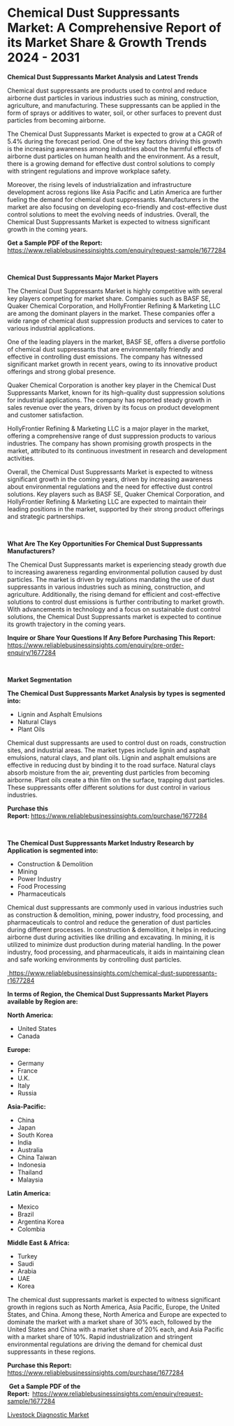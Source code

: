 <p><h1>Chemical Dust Suppressants Market: A Comprehensive Report of its Market Share & Growth Trends 2024 - 2031</h1></p><p><strong>Chemical Dust Suppressants Market Analysis and Latest Trends</strong></p>
<p><p>Chemical dust suppressants are products used to control and reduce airborne dust particles in various industries such as mining, construction, agriculture, and manufacturing. These suppressants can be applied in the form of sprays or additives to water, soil, or other surfaces to prevent dust particles from becoming airborne.</p><p>The Chemical Dust Suppressants Market is expected to grow at a CAGR of 5.4% during the forecast period. One of the key factors driving this growth is the increasing awareness among industries about the harmful effects of airborne dust particles on human health and the environment. As a result, there is a growing demand for effective dust control solutions to comply with stringent regulations and improve workplace safety.</p><p>Moreover, the rising levels of industrialization and infrastructure development across regions like Asia Pacific and Latin America are further fueling the demand for chemical dust suppressants. Manufacturers in the market are also focusing on developing eco-friendly and cost-effective dust control solutions to meet the evolving needs of industries. Overall, the Chemical Dust Suppressants Market is expected to witness significant growth in the coming years.</p></p>
<p><strong>Get a Sample PDF of the Report:&nbsp;</strong> <a href="https://www.reliablebusinessinsights.com/enquiry/request-sample/1677284">https://www.reliablebusinessinsights.com/enquiry/request-sample/1677284</a></p>
<p>&nbsp;</p>
<p><strong>Chemical Dust Suppressants Major Market Players</strong></p>
<p><p>The Chemical Dust Suppressants Market is highly competitive with several key players competing for market share. Companies such as BASF SE, Quaker Chemical Corporation, and HollyFrontier Refining & Marketing LLC are among the dominant players in the market. These companies offer a wide range of chemical dust suppression products and services to cater to various industrial applications.</p><p>One of the leading players in the market, BASF SE, offers a diverse portfolio of chemical dust suppressants that are environmentally friendly and effective in controlling dust emissions. The company has witnessed significant market growth in recent years, owing to its innovative product offerings and strong global presence.</p><p>Quaker Chemical Corporation is another key player in the Chemical Dust Suppressants Market, known for its high-quality dust suppression solutions for industrial applications. The company has reported steady growth in sales revenue over the years, driven by its focus on product development and customer satisfaction.</p><p>HollyFrontier Refining & Marketing LLC is a major player in the market, offering a comprehensive range of dust suppression products to various industries. The company has shown promising growth prospects in the market, attributed to its continuous investment in research and development activities.</p><p>Overall, the Chemical Dust Suppressants Market is expected to witness significant growth in the coming years, driven by increasing awareness about environmental regulations and the need for effective dust control solutions. Key players such as BASF SE, Quaker Chemical Corporation, and HollyFrontier Refining & Marketing LLC are expected to maintain their leading positions in the market, supported by their strong product offerings and strategic partnerships.</p></p>
<p>&nbsp;</p>
<p><strong>What Are The Key Opportunities For Chemical Dust Suppressants Manufacturers?</strong></p>
<p><p>The Chemical Dust Suppressants market is experiencing steady growth due to increasing awareness regarding environmental pollution caused by dust particles. The market is driven by regulations mandating the use of dust suppressants in various industries such as mining, construction, and agriculture. Additionally, the rising demand for efficient and cost-effective solutions to control dust emissions is further contributing to market growth. With advancements in technology and a focus on sustainable dust control solutions, the Chemical Dust Suppressants market is expected to continue its growth trajectory in the coming years.</p></p>
<p><strong>Inquire or Share Your Questions If Any Before Purchasing This Report:</strong> <a href="https://www.reliablebusinessinsights.com/enquiry/pre-order-enquiry/1677284">https://www.reliablebusinessinsights.com/enquiry/pre-order-enquiry/1677284</a></p>
<p>&nbsp;</p>
<p><strong>Market Segmentation</strong></p>
<p><strong>The Chemical Dust Suppressants Market Analysis by types is segmented into:</strong></p>
<p><ul><li>Lignin and Asphalt Emulsions</li><li>Natural Clays</li><li>Plant Oils</li></ul></p>
<p><p>Chemical dust suppressants are used to control dust on roads, construction sites, and industrial areas. The market types include lignin and asphalt emulsions, natural clays, and plant oils. Lignin and asphalt emulsions are effective in reducing dust by binding it to the road surface. Natural clays absorb moisture from the air, preventing dust particles from becoming airborne. Plant oils create a thin film on the surface, trapping dust particles. These suppressants offer different solutions for dust control in various industries.</p></p>
<p><strong>Purchase this Report:&nbsp;</strong><a href="https://www.reliablebusinessinsights.com/purchase/1677284">https://www.reliablebusinessinsights.com/purchase/1677284</a></p>
<p>&nbsp;</p>
<p><strong>The Chemical Dust Suppressants Market Industry Research by Application is segmented into:</strong></p>
<p><ul><li>Construction & Demolition</li><li>Mining</li><li>Power Industry</li><li>Food Processing</li><li>Pharmaceuticals</li></ul></p>
<p><p>Chemical dust suppressants are commonly used in various industries such as construction & demolition, mining, power industry, food processing, and pharmaceuticals to control and reduce the generation of dust particles during different processes. In construction & demolition, it helps in reducing airborne dust during activities like drilling and excavating. In mining, it is utilized to minimize dust production during material handling. In the power industry, food processing, and pharmaceuticals, it aids in maintaining clean and safe working environments by controlling dust particles.</p></p>
<p><a href="https://www.reliablebusinessinsights.com/chemical-dust-suppressants-r1677284">&nbsp;https://www.reliablebusinessinsights.com/chemical-dust-suppressants-r1677284</a></p>
<p><strong>In terms of Region, the Chemical Dust Suppressants Market Players available by Region are:</strong></p>
<p>
    <p> <strong> North America: </strong>
        <ul>
            <li>United States</li>
            <li>Canada</li>
        </ul>
        </p> 
    <p> <strong> Europe: </strong>
        <ul>
            <li>Germany</li>
            <li>France</li>
            <li>U.K.</li>
            <li>Italy</li>
            <li>Russia</li>
        </ul>
        </p> 
    <p> <strong> Asia-Pacific: </strong>
        <ul>
            <li>China</li>
            <li>Japan</li>
            <li>South Korea</li>
            <li>India</li>
            <li>Australia</li>
            <li>China Taiwan</li>
            <li>Indonesia</li>
            <li>Thailand</li>
            <li>Malaysia</li>
        </ul>
        </p> 
    <p> <strong> Latin America: </strong>
        <ul>
            <li>Mexico</li>
            <li>Brazil</li>
            <li>Argentina Korea</li>
            <li>Colombia</li>
        </ul>
        </p> 
    <p> <strong> Middle East & Africa: </strong>
        <ul>
            <li>Turkey</li>
            <li>Saudi</li>
            <li>Arabia</li>
            <li>UAE</li>
            <li>Korea</li>
        </ul>
    </p>
    </p>
<p><p>The chemical dust suppressants market is expected to witness significant growth in regions such as North America, Asia Pacific, Europe, the United States, and China. Among these, North America and Europe are expected to dominate the market with a market share of 30% each, followed by the United States and China with a market share of 20% each, and Asia Pacific with a market share of 10%. Rapid industrialization and stringent environmental regulations are driving the demand for chemical dust suppressants in these regions.</p></p>
<p><strong>Purchase this Report: </strong><a href="https://www.reliablebusinessinsights.com/purchase/1677284">https://www.reliablebusinessinsights.com/purchase/1677284</a></p>
<p>&nbsp;<strong>Get a Sample PDF of the Report:&nbsp;&nbsp;</strong><a href="https://www.reliablebusinessinsights.com/enquiry/request-sample/1677284">https://www.reliablebusinessinsights.com/enquiry/request-sample/1677284</a></p>
<p><strong></strong></p>
<p><p><a href="https://github.com/indrystar/Market-Research-Report-List-4/blob/main/livestock-diagnostic-market.md">Livestock Diagnostic Market</a></p></p>